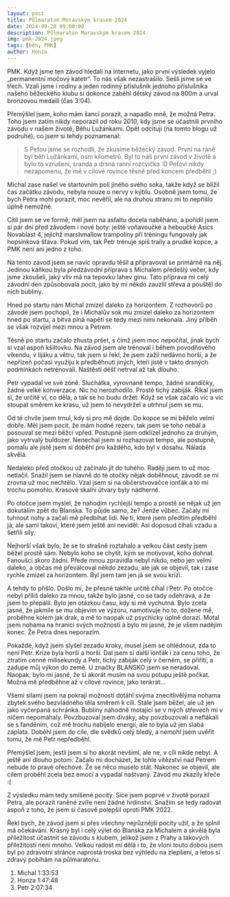 ```yaml
---
layout: post
title: Půlmaraton Moravským krasem 2024
date: 2024-09-28 09:00:00
description: Půlmaraton Moravským krasem 2024
img: pmk-2024.jpeg
tags: [běh, PMK]
author: Honza
---
```


PMK. Když jsme ten závod hledali na internetu, jako první výsledek vyjelo „permanentní močový katetr“. To nás však nezastrašilo. Sešli jsme se ve třech. Vzali jsme i rodiny a jeden rodinný příslušník jednoho příslušníka našeho běžeckého klubu si dokonce zaběhl dětský závod na 800m a urval bronzovou medaili (čas 3:04).

Přemýšlel jsem, koho mám šanci porazit, a napadlo mně, že možná Petra. Toho jsem zatím nikdy neporazil od roku 2010, kdy jsme se účastnili prvního závodu v našem životě, Běhu Lužánkami. Opět odcituji (na tomto blogu už podruhé), co jsem si tehdy poznamenal:

> S Peťou jsme se rozhodli, že zkusíme běžecký závod. První na ráně byl běh Lužánkami, osm kilometrů. Byl to náš první závod v životě a bylo to vzrušení, sranda a drsná ranní rozcvička :D Peťovi nikdy nezapomenu, že mě v cílové rovince těsně před koncem předběhl ;)

Michal zase našel ve startovním poli jiného svého soka, takže když se blížil čas začátku závodu, nebyla nouze o nervy v kýblu. Osobně jsem tomu, že bych Petra mohl porazit, moc nevěřil, ale na druhou stranu mi to nepřišlo úplně nemožné.

Cítil jsem se ve formě, měl jsem na asfaltu docela naběháno, a pořídil jsem si pár dní před závodem i nové boty: ještě voňavoučké a heboučké Asics Novablast 4, jejichž marshmallow trampolíny při tréningu fungovaly jak hopsinková šťáva. Pokud vím, tak Petr trénuje spíš traily a prudké kopce, a PMK není ani jedno z toho.

Na tento závod jsem se navíc opravdu těšil a připravoval se primárně na něj. Jedinou kaňkou byla předzávodní příprava s Michalem předešlý večer, kdy jsme zkoušeli, jaký vliv má na tepovku lahev ginu. Tato příprava mi celý závodní den způsobovala pocit, jako by mi někdo zauzlil střeva a pouštěl do nich bubliny.

Hned po startu nám Michal zmizel daleko za horizontem. Z rozhovorů po závodě jsem pochopil, že i Michalův sok mu zmizel daleko za horizontem hned po startu, a bitva plná napětí se tedy mezi nimi nekonala. Jiný příběh se však rozvíjel mezi mnou a Petrem.

Těsně po startu začalo zhusta pršet, s čímž jsem moc nepočítal, jinak bych si vzal aspoň kšiltovku. Na závod jsem ale trénoval i během povodňového víkendu, v lijáku a větru, tak jsem si řekl, že jsem zažil nedávno horší, a že nepřízeň počasí využiju k předběhnutí jiných, kteří jistě v takto drsných podmínkách netrénovali. Naštěstí déšť netrval až tak dlouho.

Petr vypadal ve své zóně. Sluchátka, vyrovnané tempo, žádné srandičky, žádné velké konverzace. Nic ho nerozhodilo. Prostě tichý zabiják. Říkal jsem si, že určitě ví, co dělá, a tak se ho budu držet. Když se však začalo víc a víc stoupat směrem ke krasu, už jsem to nevydržel a utrhnul jsem se mu.

Od té chvíle jsem trnul, kdy si pro mě dojde. Do kopce se mi běželo velmi dobře. Měl jsem pocit, že mám hodně rezerv, tak jsem se toho nebál a posouval se mezi běžci vpřed. Postupně jsem odklízel jednoho za druhým, jako vytrvalý buldozer. Nenechal jsem si rozhazovat tempo, ale postupně, pomalu ale jistě jsem si doběhl pro každého, kdo byl v dosahu. Nálada skvělá.

Nedaleko před otočkou už začínalo jít do tuhého. Raději jsem to už moc netlačil. Snažil jsem se hlavně do té otočky nějak doběhnout, závodit se mi zrovna už moc nechtělo. Vzal jsem si na občerstvovačce ionťák a to mi trochu pomohlo. Krasové skalní útvary byly nádherné.

Po otočce jsem myslel, že nahodím rychlejší tempo a prostě se nějak už jen dokutálím zpět do Blanska. To půjde samo, že? Jenže vůbec. Začaly mi tuhnout nohy a začali mě předbíhat lidi. Ne ti, které jsem předtím předběhl já, ale samí takoví, které jsem ještě ani neviděl. Asi doposud číhali vzadu a šetřili síly.

Nejhorší však bylo, že se to strašně roztahalo a velkou část cesty jsem běžel prostě sám. Nebylo koho se chytit, kým se motivovat, koho dohnat. Fanoušci skoro žádní. Přede mnou zpravidla nebyl nikdo, nebo jen velmi daleko, a občas mě převálcoval někdo zezadu, ale jak se objevil, tak i zase rychle zmizel za horizontem. Byl jsem tam jen já se svou krizí.

A tehdy to přišlo. Došlo mi, že přesně takhle určitě číhal i Petr. Po otočce nebyl příliš daleko za mnou, takže bylo jasné, co se tady odehrává, a že jsem to přepálil. Bylo jen otázkou času, kdy si mě vychutná. Bylo zcela jasné, že jakmile se mu objevím ve výzoru, namotivuje ho to, dožene mě, proběhne kolem jak drak, a mě to naopak už psychicky úplně dorazí. Motal jsem nohama na hranici svých možností a bylo mi jasné, že je všem nadějím konec. Že Petra dnes neporazím.

Pokaždé, když jsem slyšel zezadu kroky, musel jsem se ohlédnout, zda to není Petr. Krize byla horší a horší. Dal jsem si další ionťák i za cenu toho, že ztratím cenné milisekundy a Petr, tichý zabiják celý v černém, se přiřítí, a zadupe můj výkon do země. U značky BLANSKO jsem se neradoval. Naopak, bylo mi jasné, že si akorát musím na svou potupu ještě počkat. Možná mě předběhne až v cílové rovince, jako tenkrát…

Všemi silami jsem na pokraji možností dotáhl svýma znecitlivělýma nohama zbytek svého bezvládného těla směrem k cíli. Stále jsem běžel, ale už jen jako vyčerpaná schránka. Bubliny náhodně motající se v mých střevech mi v ničem nepomáhaly. Povzbuzoval jsem diváky, aby povzbuzovali a neflákali se s fanděním, což mě trochu nabíjelo energií, ale to byla už jen slabá záplata. Doběhl jsem do cíle, dle svědků celý bledý, a nemohl jsem uvěřit tomu, že mě Petr nepředběhl.

Přemýšlel jsem, jestli jsem si ho akorát nevšiml, ale ne, v cíli nikde nebyl. A ještě ani dlouho potom. Začalo mi docházet, že tohle vítězství nad Petrem nebude to pravé ořechové. Že se něco muselo stát. Nakonec se objevil, ale cílem proběhl zcela bez emocí a vypadal naštvaný. Závod mu zkazily křeče :(

Z výsledku mám tedy smíšené pocity. Sice jsem poprvé v životě porazil Petra, ale porazit raněné zvíře není žádné hrdinství. Snažím se tedy radovat aspoň z toho, že jsem si časově polepšil oproti PMK 2022.

Řekl bych, že závod jsem si přes všechny nejrůznější pocity užil, a že splnil má očekávání. Krásný byl i celý výlet do Blanska za Michalem a skvělá byla příležitost účastnit se závodu s klubem, jelikož jsem z Prahy a takových příležitostí není mnoho. Velkou radost mi dělá i to, že vloni touto dobou jsem byl po zdravotní stránce naprostá troska bez výhledu na zlepšení, a letos si zdravý pobíhám na půlmaratonu.

1. Michal 1:33:53
2. Honza 1:47:48
3. Petr 2:07:34
